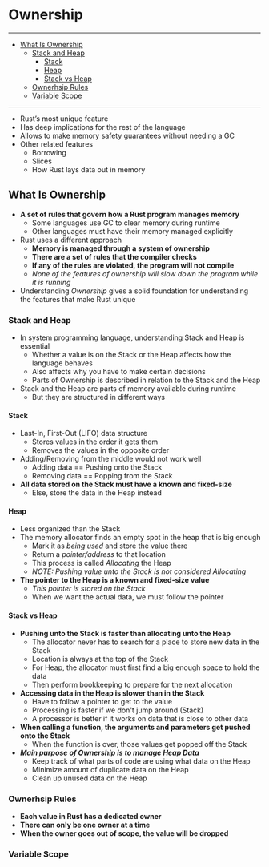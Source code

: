 # Ownership

---

- [What Is Ownership](#what-is-ownership)
  - [Stack and Heap](#stack-and-heap)
    - [Stack](#stack)
    - [Heap](#heap)
    - [Stack vs Heap](#stack-vs-heap)
  - [Ownerhsip Rules](#ownerhsip-rules)
  - [Variable Scope](#variable-scope)

---

- Rust’s most unique feature
- Has deep implications for the rest of the language
- Allows to make memory safety guarantees without needing a GC
- Other related features
  - Borrowing
  - Slices
  - How Rust lays data out in memory

## What Is Ownership

- **A set of rules that govern how a Rust program manages memory**
  - Some languages use GC to clear memory during runtime
  - Other languages must have their memory managed explicitly
- Rust uses a different approach
  - **Memory is managed through a system of ownership**
  - **There are a set of rules that the compiler checks**
  - **If any of the rules are violated, the program will not compile**
  - *None of the features of ownership will slow down the program while it is running*
- Understanding *Ownership* gives a solid foundation for understanding the features that make Rust unique

### Stack and Heap

- In system programming language, understanding Stack and Heap is essential
  - Whether a value is on the Stack or the Heap affects how the language behaves
  - Also affects why you have to make certain decisions
  - Parts of Ownership is described in relation to the Stack and the Heap
- Stack and the Heap are parts of memory available during runtime
  - But they are structured in different ways

#### Stack

- Last-In, First-Out (LIFO) data structure
  - Stores values in the order it gets them
  - Removes the values in the opposite order
- Adding/Removing from the middle would not work well
  - Adding data == Pushing onto the Stack
  - Removing data == Popping from the Stack
- **All data stored on the Stack must have a known and fixed-size**
  - Else, store the data in the Heap instead

#### Heap

- Less organized than the Stack
- The memory allocator finds an empty spot in the heap that is big enough
  - Mark it as *being used* and store the value there
  - Return a *pointer/address* to that location
  - This process is called *Allocating* the Heap
  - *NOTE: Pushing value unto the Stack is not considered Allocating*
- **The pointer to the Heap is a known and fixed-size value**
  - *This pointer is stored on the Stack*
  - When we want the actual data, we must follow the pointer

#### Stack vs Heap

- **Pushing unto the Stack is faster than allocating unto the Heap**
  - The allocator never has to search for a place to store new data in the Stack
  - Location is always at the top of the Stack
  - For Heap, the allocator must first find a big enough space to hold the data
  - Then perform bookkeeping to prepare for the next allocation
- **Accessing data in the Heap is slower than in the Stack**
  - Have to follow a pointer to get to the value
  - Processing is faster if we don't jump around (Stack)
  - A processor is better if it works on data that is close to other data
- **When calling a function, the arguments and parameters get pushed onto the Stack**
  - When the function is over, those values get popped off the Stack
- ***Main purpose of Ownership is to manage Heap Data***
  - Keep track of what parts of code are using what data on the Heap
  - Minimize amount of duplicate data on the Heap
  - Clean up unused data on the Heap

### Ownerhsip Rules

- **Each value in Rust has a dedicated owner**
- **There can only be one owner at a time**
- **When the owner goes out of scope, the value will be dropped**

### Variable Scope
